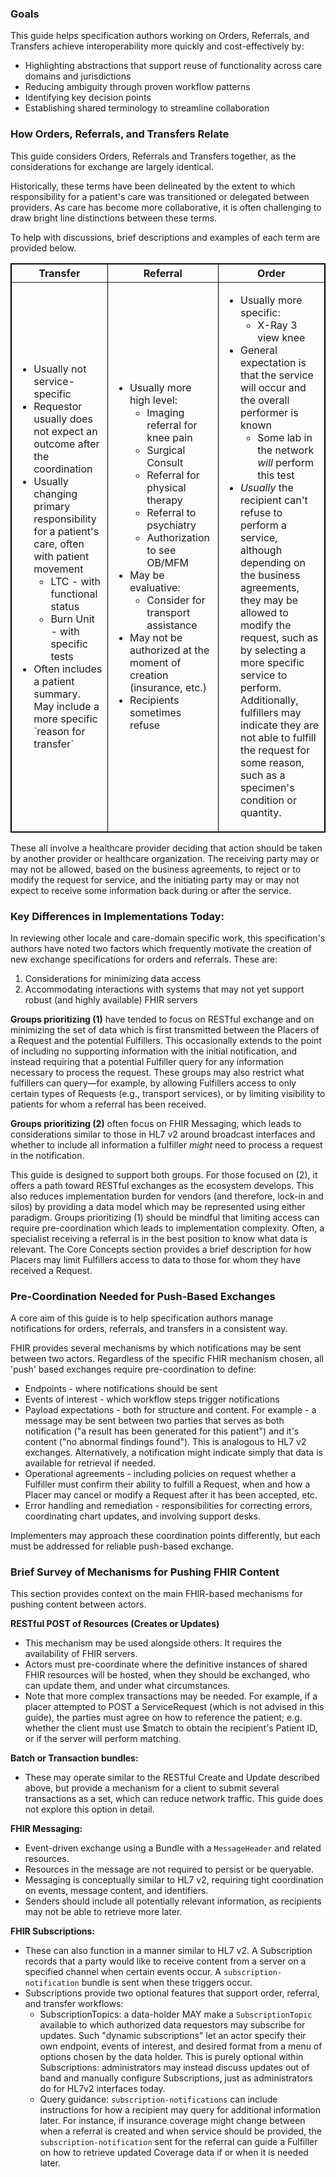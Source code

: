 ### Goals
This guide helps specification authors working on Orders, Referrals, and Transfers achieve interoperability more quickly and cost-effectively by:

* Highlighting abstractions that support reuse of functionality across care domains and jurisdictions
* Reducing ambiguity through proven workflow patterns
* Identifying key decision points
* Establishing shared terminology to streamline collaboration

### How Orders, Referrals, and Transfers Relate
This guide considers Orders, Referrals and Transfers together, as the considerations for exchange are largely identical.

Historically, these terms have been delineated by the extent to which responsibility for a patient's care was transitioned or delegated between providers. As care has become more collaborative, it is often challenging to draw bright line distinctions between these terms.  

To help with discussions, brief descriptions and examples of each term are provided below.

<table border="1" borderspacing="0" style='border: 1px solid black; border-collapse: collapse' class="table">
    <thead>
      <tr class="header">
        <th class="col-1">Transfer</th>
        <th class="col-1">Referral</th>
        <th class="col-1">Order</th>
      </tr>
    </thead>
    <tbody>
      <tr class="odd">
        <td>
          <ul>
            <li>Usually not service-specific</li>
            <li>Requestor usually does not expect an outcome after the coordination</li>
            <li>Usually changing primary responsibility for a patient's care, often with patient movement
              <ul>
                <li>LTC - with functional status</li>
                <li>Burn Unit - with specific tests</li>
              </ul>
            </li>
            <li>Often includes a patient summary. May include a more specific `reason for transfer`</li>
          </ul>
        </td>
        <td>
          <ul>
            <li>Usually more high level:
              <ul>
                <li>Imaging referral for knee pain</li>
                <li>Surgical Consult</li>
                <li>Referral for physical therapy</li>
                <li>Referral to psychiatry</li>
                <li>Authorization to see OB/MFM</li>
              </ul>
            </li>
            <li>May be evaluative:
              <ul>
                <li>Consider for transport assistance</li>
              </ul>
            </li>
            <li>
              May not be authorized at the moment of creation (insurance, etc.)
            </li>
            <li>
              Recipients sometimes refuse
            </li>
          </ul>
        </td>
        <td>
          <ul>
            <li>Usually more specific:
              <ul>
                <li>X-Ray 3 view knee</li>
              </ul>
            </li>
            <li>General expectation is that the service will occur and the overall performer is known
              <ul>
                <li>Some lab in the network <em>will</em> perform this test</li>
              </ul>
            </li>
            <li><em>Usually</em> the recipient can't refuse to perform a service, although depending on the business agreements, they may be allowed to modify the request, such as by selecting a more specific service to perform. Additionally, fulfillers may indicate they are not able to fulfill the request for some reason, such as a specimen's condition or quantity.
            </li>
          </ul>
        </td>
      </tr>
    </tbody>
  </table>

These all involve a healthcare provider deciding that action should be taken by another provider or healthcare organization. The receiving party may or may not be allowed, based on the business agreements, to reject or to modify the request for service, and the initiating party may or may not expect to receive some information back during or after the service.

### Key Differences in Implementations Today:

In reviewing other locale and care-domain specific work, this specification's authors have noted two factors which frequently motivate the creation of new exchange specifications for orders and referrals. These are:
1. Considerations for minimizing data access
2. Accommodating interactions with systems that may not yet support robust (and highly available) FHIR servers

**Groups prioritizing (1)** have tended to focus on RESTful exchange and on minimizing the set of data which is first transmitted between the Placers of a Request and the potential Fulfillers. This occasionally extends to the point of including no supporting information with the initial notification, and instead requiring that a potential Fulfiller query for any information necessary to process the request. These groups may also restrict what fulfillers can query—for example, by allowing Fulfillers access to only certain types of Requests (e.g., transport services), or by limiting visibility to patients for whom a referral has been received.

**Groups prioritizing (2)** often focus on FHIR Messaging, which leads to considerations similar to those in HL7 v2 around broadcast interfaces and whether to include all information a fulfiller _might_ need to process a request in the notification.

This guide is designed to support both groups. For those focused on (2), it offers a path toward RESTful exchanges as the ecosystem develops. This also reduces implementation burden for vendors (and therefore, lock-in and silos) by providing a data model which may be represented using either paradigm. Groups prioritizing (1) should be mindful that limiting access can require pre-coordination which leads to implementation complexity. Often, a specialist receiving a referral is in the best position to know what data is relevant. The Core Concepts section provides a brief description for how Placers may limit Fulfillers access to data to those for whom they have received a Request. 

### Pre-Coordination Needed for Push-Based Exchanges
A core aim of this guide is to help specification authors manage notifications for orders, referrals, and transfers in a consistent way. 

FHIR provides several mechanisms by which notifications may be sent between two actors. Regardless of the specific FHIR mechanism chosen, all 'push' based exchanges require pre-coordination to define:
* Endpoints - where notifications should be sent
* Events of interest - which workflow steps trigger notifications 
* Payload expectations - both for structure and content. For example - a message may be sent between two parties that serves as both notification ("a result has been generated for this patient") and it's content ("no abnormal findings found"). This is analogous to HL7 v2 exchanges. Alternatively, a notification might indicate simply that data is available for retrieval if needed.   
* Operational agreements - including policies on request whether a Fulfiller must confirm their ability to fulfill a Request, when and how a Placer may cancel or modify a Request after it has been accepted, etc. 
* Error handling and remediation - responsibilities for correcting errors, coordinating chart updates, and involving support desks.

Implementers may approach these coordination points differently, but each must be addressed for reliable push-based exchange.

### Brief Survey of Mechanisms for Pushing FHIR Content 
This section provides context on the main FHIR-based mechanisms for pushing content between actors.

**RESTful POST of Resources (Creates or Updates)**
* This mechanism may be used alongside others. It requires the availability of FHIR servers.
* Actors must pre-coordinate where the definitive instances of shared FHIR resources will be hosted, when they should be exchanged, who can update them, and under what circumstances.
* Note that more complex transactions may be needed. For example, if a placer attempted to POST a ServiceRequest (which is not advised in this guide), the parties must agree on how to reference the patient; e.g. whether the client must use $match to obtain the recipient's Patient ID, or if the server will perform matching.

**Batch or Transaction bundles:**
* These may operate similar to the RESTful Create and Update described above, but provide a mechanism for a client to submit several transactions as a set, which can reduce network traffic. This guide does not explore this option in detail.

**FHIR Messaging:**
* Event-driven exchange using a Bundle with a <code>MessageHeader</code> and related resources.
* Resources in the message are not required to persist or be queryable.
* Messaging is conceptually similar to HL7 v2, requiring tight coordination on events, message content, and identifiers.
* Senders should include all potentially relevant information, as recipients may not be able to retrieve more later.

**FHIR Subscriptions:**
* These can also function in a manner similar to HL7 v2. A Subscription records that a party would like to receive content from a server on a specified channel when certain events occur. A <code>subscription-notification</code> bundle is sent when these triggers occur.
* Subscriptions provide two optional features that support order, referral, and transfer workflows: 
    * SubscriptionTopics: a data-holder MAY make a <code>SubscriptionTopic</code> available to which authorized data requestors may subscribe for updates. Such "dynamic subscriptions" let an actor specify their own endpoint, events of interest, and desired format from a menu of options chosen by the data holder. This is purely optional within Subscriptions: administrators may instead discuss updates out of band and manually configure Subscriptions, just as administrators do for HL7v2 interfaces today. 
    * Query guidance: <code>subscription-notifications</code> can include instructions for how a recipient may query for additional information later. For instance, if insurance coverage might change between when a referral is created and when service should be provided, the <code>subscription-notification</code> sent for the referral can guide a Fulfiller on how to retrieve updated Coverage data if or when it is needed later.    
